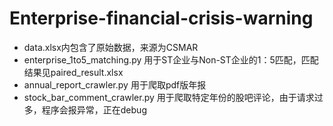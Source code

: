 # Enterprise-financial-crisis-warning
- data.xlsx内包含了原始数据，来源为CSMAR
- enterprise_1to5_matching.py 用于ST企业与Non-ST企业的1：5匹配，匹配结果见paired_result.xlsx
- annual_report_crawler.py 用于爬取pdf版年报
- stock_bar_comment_crawler.py 用于爬取特定年份的股吧评论，由于请求过多，程序会报异常，正在debug

